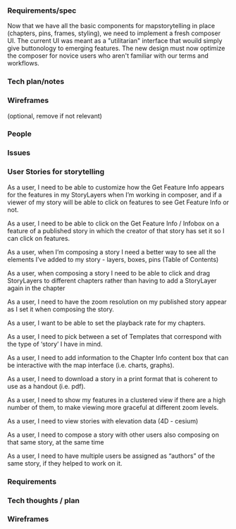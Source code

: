 ### Requirements/spec

Now that we have all the basic components for mapstorytelling in place (chapters, pins, frames, styling), we need to implement a fresh composer UI. The current UI was meant as a "utilitarian" interface that wouild simply give buttonology to emerging features. The new design must now optimize the composer for novice users who aren't familiar with our terms and workflows.


### Tech plan/notes


### Wireframes
(optional, remove if not relevant)

### People

### Issues

### User Stories for storytelling

As a user, I need to be able to customize how the Get Feature Info appears for the features in my StoryLayers when I’m working in composer, and if a viewer of my story will be able to click on features to see Get Feature Info or not.

As a user, I need to be able to click on the Get Feature Info / Infobox on a feature of a published story in which the creator of that story has set it so I can click on features.

As a user, when I’m composing a story I need a better way to see all the elements I’ve added to my story - layers, boxes, pins (Table of Contents)

As a user, when composing a story I need to be able to click and drag StoryLayers to different chapters rather than having to add a StoryLayer again in the chapter

As a user, I need to have the zoom resolution on my published story appear as I set it when composing the story.

As a user, I want to be able to set the playback rate for my chapters.

As a user, I need to pick between a set of Templates that correspond with the type of ‘story’ I have in mind.

As a user, I need to add information to the Chapter Info content box that can be interactive with the map interface (i.e. charts, graphs).

As a user, I need to download a story in a print format that is coherent to use as a handout (i.e. pdf).

As a user, I need to show my features in a clustered view if there are a high number of them, to make viewing more graceful at different zoom levels.

As a user, I need to view stories with elevation data (4D - cesium)

As a user, I need to compose a story with other users also composing on that same story, at the same time

As a user, I need to have multiple users be assigned as “authors” of the same story, if they helped to work on it.


### Requirements

### Tech thoughts / plan

### Wireframes

